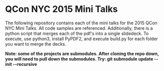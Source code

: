 # QCon NYC 2015 Mini Talks
The following repository contains each of the mini talks for the 2015
QCon NYC Mini Talks. All code samples are referenced. Additionally, there
is a python script that merges each of the pdf's into a single slidedeck.
To execute, use python3, install PyPDF2, and execute build.py for each 
folder you want to merge the decks.

**Note: some of the projects are submodules. After cloning the repo down,
you will need to pull down the submodules. Try: 
git submodule update --init --recursive**

